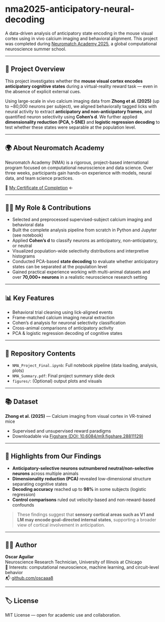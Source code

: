 # nma2025-anticipatory-neural-decoding

A data-driven analysis of anticipatory state encoding in the mouse visual cortex using in vivo calcium imaging and behavioral alignment. This project was completed during [Neuromatch Academy 2025](https://neuromatch.io), a global computational neuroscience summer school.

---

## 🧠 Project Overview

This project investigates whether the **mouse visual cortex encodes anticipatory cognitive states** during a virtual-reality reward task — even in the absence of explicit external cues.

Using large-scale in vivo calcium imaging data from **Zhong et al. (2025)** (up to ~80,000 neurons per subject), we aligned behaviorally tagged licks with neural activity to extract **anticipatory and non-anticipatory frames**, and quantified neuron selectivity using **Cohen’s d**. We further applied **dimensionality reduction (PCA, t-SNE)** and **logistic regression decoding** to test whether these states were separable at the population level.

---

## 🌍 About Neuromatch Academy

Neuromatch Academy (NMA) is a rigorous, project-based international program focused on computational neuroscience and data science. Over three weeks, participants gain hands-on experience with models, neural data, and team science practices.

🧾 [My Certificate of Completion](https://portal.neuromatchacademy.org/certificate/fc133ae5-c5d8-4aec-9460-0fed90dc0e1c) ← 

---

## 👨‍🔬 My Role & Contributions

- Selected and preprocessed supervised-subject calcium imaging and behavioral data
- Built the complete analysis pipeline from scratch in Python and Jupyter (see notebook)
- Applied **Cohen’s d** to classify neurons as anticipatory, non-anticipatory, or neutral
- Visualized population-wide selectivity distributions and interpretive histograms
- Conducted PCA-based **state decoding** to evaluate whether anticipatory states can be separated at the population level
- Gained practical experience working with multi-animal datasets and over **70,000+ neurons** in a realistic neuroscience research setting

---

## 📊 Key Features

- Behavioral trial cleaning using lick-aligned events
- Frame-matched calcium imaging neural extraction
- Cohen’s d analysis for neuronal selectivity classification
- Cross-animal comparisons of anticipatory activity
- PCA & logistic regression decoding of cognitive states

---

## 📁 Repository Contents

- `NMA_Project_Final.ipynb`: Full notebook pipeline (data loading, analysis, plots)
- `NMA_Summary.pdf`: Final project summary slide deck
- `figures/`: (Optional) output plots and visuals

---

## 📚 Dataset

**Zhong et al. (2025)** — Calcium imaging from visual cortex in VR-trained mice  
- Supervised and unsupervised reward paradigms  
- Downloadable via [Figshare (DOI: 10.6084/m9.figshare.28811129)](https://doi.org/10.6084/m9.figshare.28811129)

---

## 🧪 Highlights from Our Findings

- **Anticipatory-selective neurons outnumbered neutral/non-selective neurons** across multiple animals
- **Dimensionality reduction (PCA)** revealed low-dimensional structure separating cognitive states
- **Decoding accuracy** reached up to **98%** in some subjects (logistic regression)
- **Control comparisons** ruled out velocity-based and non-reward-based confounds

> These findings suggest that **sensory cortical areas such as V1 and LM may encode goal-directed internal states**, supporting a broader view of cortical involvement in anticipation.

---

## 👨‍🔬 Author

**Oscar Aguilar**  
Neuroscience Research Technician, University of Illinois at Chicago  
🧠 Interests: computational neuroscience, machine learning, and circuit-level behavior  
📬 [github.com/oscaaa8](https://github.com/oscaaa8)

---

## 🏷 License

MIT License — open for academic use and collaboration.
